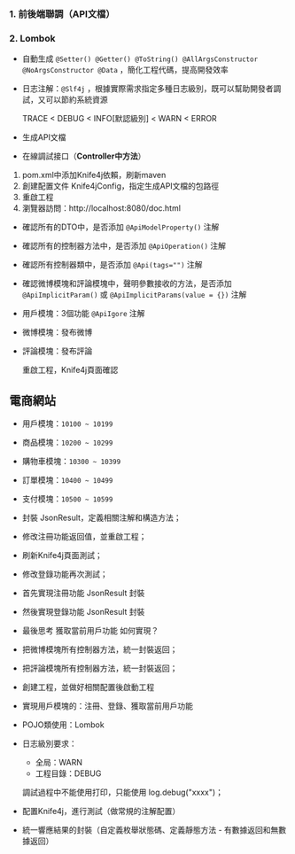 ### 1. 前後端聯調（API文檔）

### 2. Lombok

* 自動生成 `@Setter() @Getter() @ToString() @AllArgsConstructor @NoArgsConstructor @Data` ，簡化工程代碼，提高開發效率

* 日志注解：`@Slf4j` ，根據實際需求指定多種日志級別，既可以幫助開發者調試，又可以節約系統資源

  TRACE   <  DEBUG  <  INFO[默認級別] < WARN < ERROR



* 生成API文檔
* 在線調試接口（**Controller中方法**）



1. pom.xml中添加Knife4j依賴，刷新maven
2. 創建配置文件 Knife4jConfig，指定生成API文檔的包路徑
3. 重啟工程
4. 瀏覽器訪問：http://localhost:8080/doc.html





* 確認所有的DTO中，是否添加 `@ApiModelProperty()` 注解
* 確認所有的控制器方法中，是否添加 `@ApiOperation()` 注解
* 確認所有控制器類中，是否添加 `@Api(tags="")` 注解
* 確認微博模塊和評論模塊中，聲明參數接收的方法，是否添加 `@ApiImplicitParam()` 或 `@ApiImplicitParams(value = {})` 注解



* 用戶模塊：3個功能  `@ApiIgore` 注解

* 微博模塊：發布微博

* 評論模塊：發布評論

  重啟工程，Knife4j頁面確認





## 電商網站

* 用戶模塊：`10100 ~ 10199`
* 商品模塊：`10200 ~ 10299`
* 購物車模塊：`10300 ~ 10399`
* 訂單模塊：`10400 ~ 10499`
* 支付模塊：`10500 ~ 10599`





* 封裝 JsonResult，定義相關注解和構造方法；
* 修改注冊功能返回值，並重啟工程；
* 刷新Knife4j頁面測試；
* 修改登錄功能再次測試；



* 首先實現注冊功能 JsonResult 封裝
* 然後實現登錄功能 JsonResult 封裝
* 最後思考 獲取當前用戶功能 如何實現？





* 把微博模塊所有控制器方法，統一封裝返回；
* 把評論模塊所有控制器方法，統一封裝返回；







* 創建工程，並做好相關配置後啟動工程

* 實現用戶模塊的：注冊、登錄、獲取當前用戶功能

* POJO類使用：Lombok

* 日志級別要求：

  * 全局：WARN
  * 工程目錄：DEBUG

  調試過程中不能使用打印，只能使用 log.debug("xxxx")；

* 配置Knife4j，進行測試（做常規的注解配置）

* 統一響應結果的封裝（自定義枚舉狀態碼、定義靜態方法 - 有數據返回和無數據返回）
